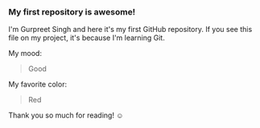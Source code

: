 ### My first repository is awesome!

I'm Gurpreet Singh and here it's my first GitHub repository.
If you see this file on my project, it's because I'm learning Git.

My mood:

> Good

My favorite color:

> Red

Thank you so much for reading! ☺